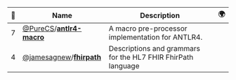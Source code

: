 |:star2: | Name | Description | 🌍|
|---|---|---|---|
|7|[@PureCS](https://github.com/PureCS)/[**antlr4-macro**](https://github.com/PureCS/antlr4-macro)|A macro pre-processor implementation for ANTLR4.||
|4|[@jamesagnew](https://github.com/jamesagnew)/[**fhirpath**](https://github.com/jamesagnew/fhirpath)|Descriptions and grammars for the HL7 FHIR FhirPath language||

